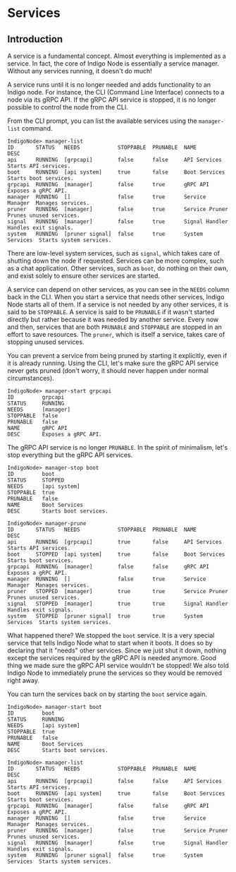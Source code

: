 # Services

## Introduction

A service is a fundamental concept. Almost everything is implemented as a
service. In fact, the core of Indigo Node is essentially a service manager.
Without any services running, it doesn't do much!

A service runs until it is no longer needed and adds functionality to an Indigo
node. For instance, the CLI (Command Line Interface) connects to a node via its
gRPC API. If the gRPC API service is stopped, it is no longer possible to
control the node from the CLI.

From the CLI prompt, you can list the available services using the
`manager-list` command.

```
IndigoNode> manager-list
ID       STATUS   NEEDS            STOPPABLE  PRUNABLE  NAME             DESC
api      RUNNING  [grpcapi]        false      false     API Services     Starts API services.
boot     RUNNING  [api system]     true       false     Boot Services    Starts boot services.
grpcapi  RUNNING  [manager]        false      true      gRPC API         Exposes a gRPC API.
manager  RUNNING  []               false      true      Service Manager  Manages services.
pruner   RUNNING  [manager]        false      true      Service Pruner   Prunes unused services.
signal   RUNNING  [manager]        false      true      Signal Handler   Handles exit signals.
system   RUNNING  [pruner signal]  false      true      System Services  Starts system services.
```

There are low-level system services, such as `signal`, which takes care of
shutting down the node if requested. Services can be more complex, such as
a chat application. Other services, such as `boot`, do nothing on their own,
and exist solely to ensure other services are started.

A service can depend on other services, as you can see in the `NEEDS` column
back in the CLI. When you start a service that needs other services, Indigo Node
starts all of them. If a service is not needed by any other services, it is
said to be `STOPPABLE`. A service is said to be `PRUNABLE` if it wasn't
started directly but rather because it was needed by another service. Every
now and then, services that are both `PRUNABLE` and `STOPPABLE` are stopped
in an effort to save resources. The `pruner`, which is itself a service,
takes care of stopping unused services.

You can prevent a service from being pruned by starting it explicitly, even
if it is already running. Using the CLI, let's make sure the gRPC API service
never gets pruned (don't worry, it should never happen under normal
circumstances).

```
IndigoNode> manager-start grpcapi
ID         grpcapi
STATUS     RUNNING
NEEDS      [manager]
STOPPABLE  false
PRUNABLE   false
NAME       gRPC API
DESC       Exposes a gRPC API.
```

The gRPC API service is no longer `PRUNABLE`. In the spirit of minimalism,
let's stop everything but the gRPC API services.

```
IndigoNode> manager-stop boot
ID         boot
STATUS     STOPPED
NEEDS      [api system]
STOPPABLE  true
PRUNABLE   false
NAME       Boot Services
DESC       Starts boot services.

IndigoNode> manager-prune
ID       STATUS   NEEDS            STOPPABLE  PRUNABLE  NAME             DESC
api      RUNNING  [grpcapi]        true       false     API Services     Starts API services.
boot     STOPPED  [api system]     true       false     Boot Services    Starts boot services.
grpcapi  RUNNING  [manager]        false      false     gRPC API         Exposes a gRPC API.
manager  RUNNING  []               false      true      Service Manager  Manages services.
pruner   STOPPED  [manager]        true       true      Service Pruner   Prunes unused services.
signal   STOPPED  [manager]        true       true      Signal Handler   Handles exit signals.
system   STOPPED  [pruner signal]  true       true      System Services  Starts system services.
```

What happened there? We stopped the `boot` service. It is a very special
service that tells Indigo Node what to start when it boots. It does so by declaring
that it "needs" other services. Since we just shut it down, nothing except the
services required by the gRPC API is needed anymore. Good thing we made sure
the gRPC API service wouldn't be stopped! We also told Indigo Node to immediately
prune the services so they would be removed right away.

You can turn the services back on by starting the `boot` service again.

```
IndigoNode> manager-start boot
ID         boot
STATUS     RUNNING
NEEDS      [api system]
STOPPABLE  true
PRUNABLE   false
NAME       Boot Services
DESC       Starts boot services.

IndigoNode> manager-list
ID       STATUS   NEEDS            STOPPABLE  PRUNABLE  NAME             DESC
api      RUNNING  [grpcapi]        false      false     API Services     Starts API services.
boot     RUNNING  [api system]     true       false     Boot Services    Starts boot services.
grpcapi  RUNNING  [manager]        false      false     gRPC API         Exposes a gRPC API.
manager  RUNNING  []               false      true      Service Manager  Manages services.
pruner   RUNNING  [manager]        false      true      Service Pruner   Prunes unused services.
signal   RUNNING  [manager]        false      true      Signal Handler   Handles exit signals.
system   RUNNING  [pruner signal]  false      true      System Services  Starts system services.
```
